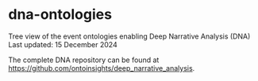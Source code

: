 # dna-ontologies
Tree view of the event ontologies enabling Deep Narrative Analysis (DNA)
Last updated: 15 December 2024

The complete DNA repository can be found at https://github.com/ontoinsights/deep_narrative_analysis.

